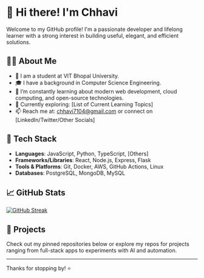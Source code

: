 # 👋 Hi there! I'm Chhavi

Welcome to my GitHub profile! I'm a passionate developer and lifelong learner with a strong interest in building useful, elegant, and efficient solutions.

## 👨‍💻 About Me

- 💼 I am a student at VIT Bhopal University.
- 🎓 I have a background in Computer Science Engineering.
- 🧠 I’m constantly learning about modern web development, cloud computing, and open-source technologies.
- 🌱 Currently exploring: [List of Current Learning Topics]
- 📫 Reach me at: chhavi7104@gmail.com or connect on [LinkedIn/Twitter/Other Socials]

## 🔧 Tech Stack

- **Languages**: JavaScript, Python, TypeScript, [Others]
- **Frameworks/Libraries**: React, Node.js, Express, Flask
- **Tools & Platforms**: Git, Docker, AWS, GitHub Actions, Linux
- **Databases**: PostgreSQL, MongoDB, MySQL

## 📈 GitHub Stats

<a href="https://git.io/streak-stats"><img src="https://streak-stats.demolab.com?user=" alt="GitHub Streak" /></a>
## 📂 Projects

Check out my pinned repositories below or explore my repos for projects ranging from full-stack apps to experiments with AI and automation.

---

Thanks for stopping by! ⭐

